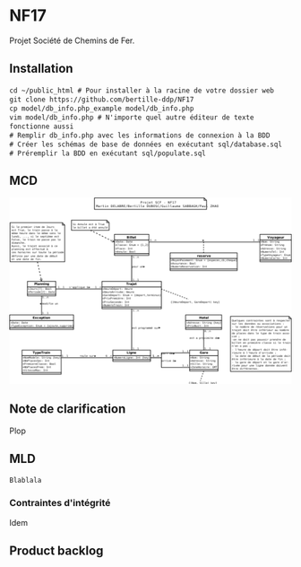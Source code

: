 # NF17
Projet Société de Chemins de Fer.

## Installation

```
cd ~/public_html # Pour installer à la racine de votre dossier web
git clone https://github.com/bertille-ddp/NF17
cp model/db_info.php_example model/db_info.php
vim model/db_info.php # N'importe quel autre éditeur de texte fonctionne aussi
# Remplir db_info.php avec les informations de connexion à la BDD
# Créer les schémas de base de données en exécutant sql/database.sql
# Préremplir la BDD en exécutant sql/populate.sql
```

## MCD

![UML](https://raw.githubusercontent.com/bertille-ddp/NF17/master/uml/MCD.png)

## Note de clarification
Plop


## MLD

```
Blablala
```

### Contraintes d'intégrité
Idem

## Product backlog
